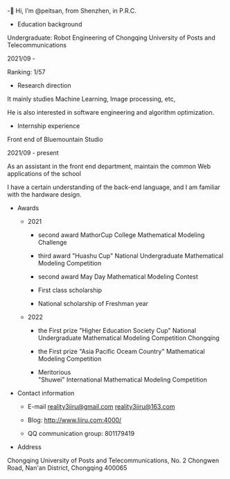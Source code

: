 -👋 Hi, I’m @peitsan, from Shenzhen, in P.R.C.

- Education background

Undergraduate: Robot Engineering of Chongqing University of Posts and Telecommunications

2021/09 -

Ranking: 1/57

- Research direction

It mainly studies Machine Learning, Image processing, etc,

He is also interested in software engineering and algorithm optimization.



- Internship experience

Front end of Bluemountain Studio

2021/09 - present

As an assistant in the front end department, maintain the common Web applications of the school

I have a certain understanding of the back-end language, and I am familiar with the hardware design.

- Awards

  - 2021 

    - second award
    MathorCup College Mathematical Modeling Challenge

    - third award
    "Huashu Cup" National Undergraduate Mathematical Modeling Competition

    - second award
    May Day Mathematical Modeling Contest
    
    - First class scholarship

    - National scholarship of Freshman year

  - 2022

    - the First prize
    "Higher Education Society Cup" National Undergraduate Mathematical Modeling Competition Chongqing
    
    - the First prize
    "Asia Pacific Oceam Country" Mathematical Modeling Competition
    
     - Meritorious  
    "Shuwei" International Mathematical Modeling Competition

- Contact information 
  
  - E-mail
  reality3iiru@gmail.com
  reality3iiru@163.com
  
  - Blog:
    http://www.liiru.com:4000/

  - QQ communication group:
  801179419

- Address

Chongqing University of Posts and Telecommunications, No. 2 Chongwen Road, Nan'an District, Chongqing 400065







<!---
peitsan/peitsan is a ✨ special ✨ repository because its `README.md` (this file) appears on your GitHub profile.
You can click the Preview link to take a look at your changes.
--->
